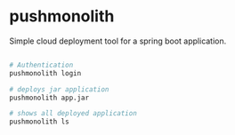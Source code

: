 # pushmonolith
Simple cloud deployment tool for a spring boot application.


```bash

# Authentication
pushmonolith login

# deploys jar application
pushmonolith app.jar

# shows all deployed application
pushmonolith ls
```
